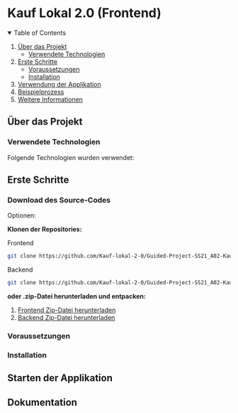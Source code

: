 # Kauf Lokal 2.0 (Frontend)

<!-- TABLE OF CONTENTS -->
<details open="open">
  <summary>Table of Contents</summary>
  <ol>
    <li>
      <a href="#über-das-projekt">Über das Projekt</a>
      <ul>
        <li><a href="#verwendete-technologien">Verwendete Technologien</a></li>
      </ul>
    </li>
    <li>
      <a href="#erste-schritte">Erste Schritte</a>
      <ul>
        <li><a href="#voraussetzungen">Voraussetzungen</a></li>
        <li><a href="#installation">Installation</a></li>
      </ul>
    </li>
    <li>
      <a href="#verwendung-der-applikation">Verwendung der Applikation</a>
    </li>
    <li>
      <a href="#beispielprozess">Beispielprozess</a>
    </li>
    <li>
      <a href="#weitere-informationen">Weitere Informationen</a>
    </li>
  </ol>
</details>

<!-- TODO: PROJECT LOGO -->
<!-- <br />
<p align="center">

  <a href="https://github.com/Kauf-lokal-2-0/Guided-Project-SS21_A02-Kauf-lokal-2.0_frontend">
    <img src="images/url.png" alt="Logo" width="240" height="240"><br>
    <a href="https://github.com/Kauf-lokal-2-0/Guided-Project-SS21_A02-Kauf-lokal-2.0_frontend">Repository auf Github</a>
  </a> -->

<!-- ABOUT THE PROJECT -->
## Über das Projekt

### Verwendete Technologien

Folgende Technologien wurden verwendet:

<!-- GETTING STARTED -->

## Erste Schritte

### Download des Source-Codes

Optionen:

**Klonen der Repositories:**

Frontend

```sh
git clone https://github.com/Kauf-lokal-2-0/Guided-Project-SS21_A02-Kauf-lokal-2.0_frontend.git
```

Backend

```sh
git clone https://github.com/Kauf-lokal-2-0/Guided-Project-SS21_A02-Kauf-lokal-2.0_backend.git
```

**oder .zip-Datei herunterladen und entpacken:**

1. [Frontend Zip-Datei herunterladen](https://github.com/Kauf-lokal-2-0/Guided-Project-SS21_A02-Kauf-lokal-2.0_frontend/archive/refs/heads/master.zip)
2. [Backend Zip-Datei herunterladen](https://github.com/Kauf-lokal-2-0/Guided-Project-SS21_A02-Kauf-lokal-2.0_backend/archive/refs/heads/main.zip)

### Voraussetzungen

### Installation

## Starten der Applikation

## Dokumentation

